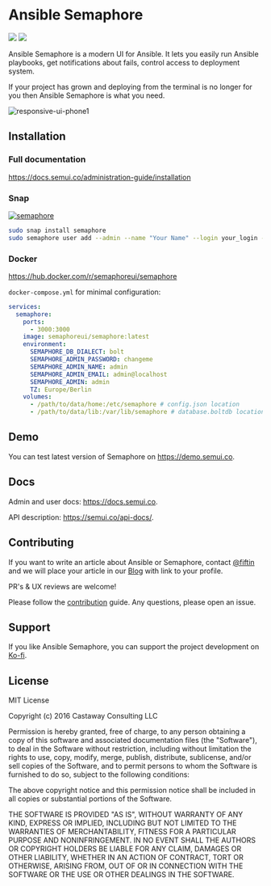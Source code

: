 # Ansible Semaphore


[![](https://img.shields.io/badge/Telegram-2CA5E0?style=flat-squeare&logo=telegram&logoColor=white)](https://t.me/semaphoreui?boost)
[![](https://img.shields.io/youtube/channel/views/UCUjzgHjyeiiKsINaM6mHVQQ)](https://www.youtube.com/@semaphoreui)


[//]: # (![Website]&#40;https://img.shields.io/website?url=https%3A%2F%2Fsemui.co&#41;)


[//]: # ([![Twitter]&#40;https://img.shields.io/twitter/follow/semaphoreui?style=social&logo=twitter&#41;]&#40;https://twitter.com/semaphoreui&#41;)

[//]: # ([![ko-fi]&#40;https://ko-fi.com/img/githubbutton_sm.svg&#41;]&#40;https://ko-fi.com/fiftin&#41;)

Ansible Semaphore is a modern UI for Ansible. It lets you easily run Ansible playbooks, get notifications about fails, control access to deployment system.

If your project has grown and deploying from the terminal is no longer for you then Ansible Semaphore is what you need.

![responsive-ui-phone1](https://user-images.githubusercontent.com/914224/134777345-8789d9e4-ff0d-439c-b80e-ddc56b74fcee.png)

## Installation

### Full documentation
https://docs.semui.co/administration-guide/installation

### Snap

[![semaphore](https://snapcraft.io/semaphore/badge.svg)](https://snapcraft.io/semaphore)

```bash
sudo snap install semaphore
sudo semaphore user add --admin --name "Your Name" --login your_login --email your-email@examaple.com --password your_password
```

### Docker

https://hub.docker.com/r/semaphoreui/semaphore

`docker-compose.yml` for minimal configuration:

```yaml
services:
  semaphore:
    ports:
      - 3000:3000
    image: semaphoreui/semaphore:latest
    environment:
      SEMAPHORE_DB_DIALECT: bolt
      SEMAPHORE_ADMIN_PASSWORD: changeme
      SEMAPHORE_ADMIN_NAME: admin
      SEMAPHORE_ADMIN_EMAIL: admin@localhost
      SEMAPHORE_ADMIN: admin
      TZ: Europe/Berlin
    volumes:
      - /path/to/data/home:/etc/semaphore # config.json location
      - /path/to/data/lib:/var/lib/semaphore # database.boltdb location (Not required if using mysql or postgres)
```

## Demo

You can test latest version of Semaphore on https://demo.semui.co.

## Docs

Admin and user docs: https://docs.semui.co.

API description: https://semui.co/api-docs/.

## Contributing

If you want to write an article about Ansible or Semaphore, contact [@fiftin](https://github.com/fiftin) and we will place your article in our [Blog](https://semui.co/blog/) with link to your profile.

PR's & UX reviews are welcome!

Please follow the [contribution](https://github.com/ansible-semaphore/semaphore/blob/develop/CONTRIBUTING.md) guide. Any questions, please open an issue.

[//]: # (## Release Signing)

[//]: # ()
[//]: # (All releases after 2.5.1 are signed with the gpg public key)

[//]: # (`8CDE D132 5E96 F1D9 EABF 17D4 2C96 CF7D D27F AB82`)

## Support

If you like Ansible Semaphore, you can support the project development on [Ko-fi](https://ko-fi.com/fiftin).

## License

MIT License

Copyright (c) 2016 Castaway Consulting LLC

Permission is hereby granted, free of charge, to any person obtaining a copy
of this software and associated documentation files (the "Software"), to deal
in the Software without restriction, including without limitation the rights
to use, copy, modify, merge, publish, distribute, sublicense, and/or sell
copies of the Software, and to permit persons to whom the Software is
furnished to do so, subject to the following conditions:

The above copyright notice and this permission notice shall be included in all
copies or substantial portions of the Software.

THE SOFTWARE IS PROVIDED "AS IS", WITHOUT WARRANTY OF ANY KIND, EXPRESS OR
IMPLIED, INCLUDING BUT NOT LIMITED TO THE WARRANTIES OF MERCHANTABILITY,
FITNESS FOR A PARTICULAR PURPOSE AND NONINFRINGEMENT. IN NO EVENT SHALL THE
AUTHORS OR COPYRIGHT HOLDERS BE LIABLE FOR ANY CLAIM, DAMAGES OR OTHER
LIABILITY, WHETHER IN AN ACTION OF CONTRACT, TORT OR OTHERWISE, ARISING FROM,
OUT OF OR IN CONNECTION WITH THE SOFTWARE OR THE USE OR OTHER DEALINGS IN THE
SOFTWARE.
